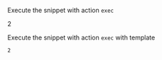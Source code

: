 Execute the snippet with action `exec`
<!-- <snip id="EXEC" inject_from="yaml" action="exec"> -->
2
<!-- </snip> -->

Execute the snippet with action `exec` with template
<!-- <snip id="EXEC" inject_from="yaml" action="exec" template="sh"> -->
```sh
2
```
<!-- </snip> -->
